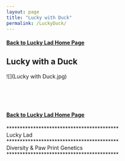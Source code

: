 ```yaml
---
layout: page
title: "Lucky with Duck"
permalink: /LuckyDuck/
---
```


<h4>
<a href="https://ryancaseymba.github.io/LuckyLad/">Back to Lucky Lad Home Page</a>
</h4>

## Lucky with a Duck

![](Lucky with Duck.jpg)

<br />
<br />
<br />
<h4>
<a href="https://ryancaseymba.github.io/LuckyLad/">Back to Lucky Lad Home Page</a>
</h4>
******************************************
<br />
Lucky Lad
<br />
******************************************
<br />
Diversity & Paw Print Genetics
<br />
******************************************
<br />
<br />
<br />
